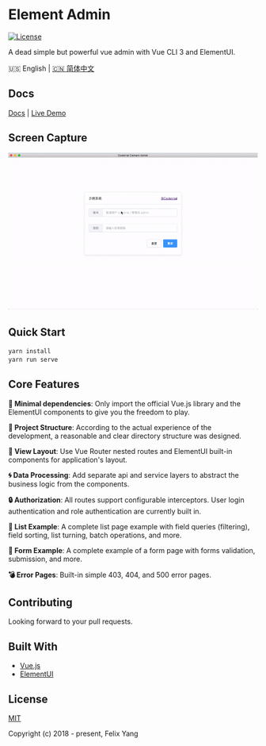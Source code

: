 # Element Admin

[![License](https://img.shields.io/github/license/codetrial/element-admin.svg)](https://github.com/codetrial/element-admin)

A dead simple but powerful vue admin with Vue CLI 3 and ElementUI.

:us: English | [:cn: 简体中文](README.zh-CN.md)

## Docs

[Docs](https://codetrial.github.io/element-admin) | [Live Demo](https://element-admin.felixpy.com)

## Screen Capture

![Screen Capture](.github/demo.gif)

## Quick Start

```bash
yarn install
yarn run serve
```

## Core Features

**:book: Minimal dependencies**: Only import the official Vue.js library and the ElementUI components to give you the freedom to play.

**:file_folder: Project Structure**: According to the actual experience of the development, a reasonable and clear directory structure was designed.

**:tophat: View Layout**: Use Vue Router nested routes and ElementUI built-in components for application's layout.

**:cyclone: Data Processing**: Add separate api and service layers to abstract the business logic from the components.

**:lock: Authorization**: All routes support configurable interceptors. User login authentication and role authentication are currently built in.

**:calendar: List Example**: A complete list page example with field queries (filtering), field sorting, list turning, batch operations, and more.

**:ghost: Form Example**: A complete example of a form page with forms validation, submission, and more.

**:bomb: Error Pages**: Built-in simple 403, 404, and 500 error pages.

## Contributing

Looking forward to your pull requests.

## Built With

- [Vue.js](https://github.com/vuejs/vue)
- [ElementUI](https://github.com/ElemeFE/element)

## License

[MIT](http://opensource.org/licenses/MIT)

Copyright (c) 2018 - present, Felix Yang

